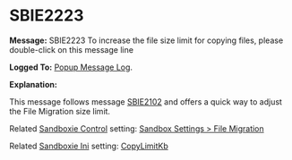 # SBIE2223

**Message:** SBIE2223 To increase the file size limit for copying files, please double-click on this message line

**Logged To:** [Popup Message Log](PopupMessageLog.md).

**Explanation:**

This message follows message [SBIE2102](SBIE2102.md) and offers a quick way to adjust the File Migration size limit.

Related [Sandboxie Control](SandboxieControl.md) setting: [Sandbox Settings > File Migration](FileMigrationSettings.md)

Related [Sandboxie Ini](SandboxieIni.md) setting: [CopyLimitKb](CopyLimitKb.md)
